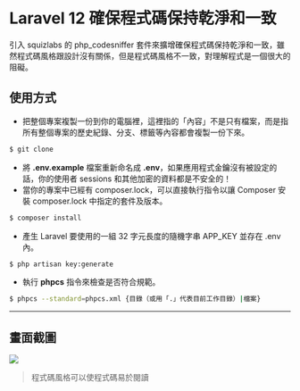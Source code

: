 # Laravel 12 確保程式碼保持乾淨和一致

引入 squizlabs 的 php_codesniffer 套件來擴增確保程式碼保持乾淨和一致，雖然程式碼風格跟設計沒有關係，但是程式碼風格不一致，對理解程式是一個很大的阻礙。

## 使用方式
- 把整個專案複製一份到你的電腦裡，這裡指的「內容」不是只有檔案，而是指所有整個專案的歷史紀錄、分支、標籤等內容都會複製一份下來。
```sh
$ git clone
```
- 將 __.env.example__ 檔案重新命名成 __.env__，如果應用程式金鑰沒有被設定的話，你的使用者 sessions 和其他加密的資料都是不安全的！
- 當你的專案中已經有 composer.lock，可以直接執行指令以讓 Composer 安裝 composer.lock 中指定的套件及版本。
```sh
$ composer install
```
- 產生 Laravel 要使用的一組 32 字元長度的隨機字串 APP_KEY 並存在 .env 內。
```sh
$ php artisan key:generate
```
- 執行 __phpcs__ 指令來檢查是否符合規範。
```sh
$ phpcs --standard=phpcs.xml {目錄（或用「.」代表目前工作目錄）|檔案}
```

----

## 畫面截圖
![](https://i.imgur.com/eTgRbDA.png)
> 程式碼風格可以使程式碼易於閱讀
